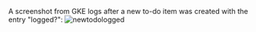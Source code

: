 A screenshot from GKE logs after a new to-do item was created with the entry "logged?":
![newtodologged](https://github.com/user-attachments/assets/b184523f-cd36-4732-8e8b-07b1fbb7a0c8)
